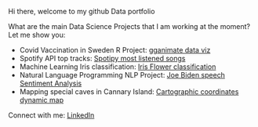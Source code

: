 Hi there, welcome to my github Data portfolio

What are the main Data Science Projects that I am working at the moment? Let me show you:
- Covid Vaccination in Sweden R Project: [gganimate data viz](https://github.com/pablo-ferro/Covid_Sweden_vaccination_gganimate)
- Spotify API top tracks: [Spotipy most listened songs](https://github.com/pablo-ferro/Spotify_API_top_tracks)
- Machine Learning Iris classification: [Iris Flower classification](https://github.com/pablo-ferro/ML_iris_flower)
- Natural Language Programming NLP Project: [Joe Biden speech Sentiment Analysis](https://github.com/pablo-ferro/NLP_Biden_speech)
- Mapping special caves in Cannary Island: [Cartographic coordinates dynamic map]( https://github.com/pablo-ferro/mapping_Caves_in_CanaryIslands)

Connect with me: [LinkedIn](https://www.linkedin.com/in/pablo-ferro/)
